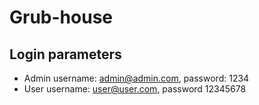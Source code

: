 # Grub-house

## Login parameters
- Admin username: admin@admin.com, password: 1234
- User username: user@user.com, password 12345678
